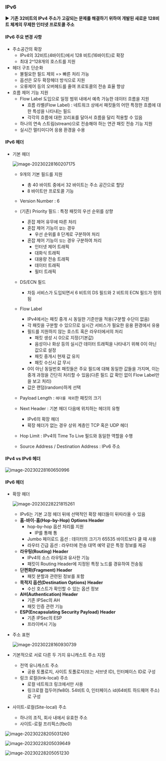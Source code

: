 ### IPv6 

▶️ **기존 32비트의 IPv4 주소가 고갈되는 문제를 해결하기 위하여 개발된 새로운 128비트 체계의 무제한 인터넷 프로토콜 주소**



#### IPv6 주요 변경 사항

- 주소공간의 확장
  - IPv4의 32비트(4바이트)에서 128 비트(16바이트)로 확장
  - 최대 2^128개의 호스트를 지원
- 헤더 구조 단순화
  - 불필요한 필드 제외 => 빠른 처리 가능
  - 옵션은 모두 확장헤더 방식으로 지원
  - 오류제어 등의 오버헤드를 줄여 프로토콜의 전송 효율 향상
- 흐름 제어 기능 지원
  - Flow Label 도입으로 일정 범위 내에서 예측 가능한 데이터 흐름을 지원
    - 흐름 라벨(Flow Label) : 네트워크 상에서 패킷들의 어떤 특정한 흐름에 대한 특성을 나타내는 필드
    - 각각의 흐름에 대한 꼬리표를 달아서 흐름을 달리 적용할 수 있음
  - 하나의 연속 스트림(stream)으로 전송해야 하는 연관 패킷 전송 기능 지원
  - 실시간 멀티미디어 응용 환경을 수용



#### IPv6 헤더

- 기본 헤더

  ![image-20230228160207175](../../../../../../AppData/Roaming/Typora/typora-user-images/image-20230228160207175.png)

  - 9개의 기본 필드를 지원

    - 총 40 바이트 중에서 32 바이트는 주소 공간으로 할당
    - 8 바이트만 프로토콜 기능

  - Version Number : 6

  - (기존) Priority 필드 : 특정 패킷의 우선 순위를 상향

    - 혼잡 제어 유무에 따른 처리
    - 혼잡 제어 기능이 `없는` 경우
      - 우선 순위를 8 단계로 구분하여 처리
    - 혼잡 제어 기능이 `있는` 경우 구분하여 처리
      - 인터넷 제어 트래픽
      - 대화식 트래픽
      - 대용량 전송 트래픽
      - 데이터 트래픽
      - 필터 트래픽

  - DS/ECN 필드

    - 차등 서비스가 도입되면서 6 비트의 DS 필드와 2 비트의 ECN 필드가 정의됨

  - Flow Label

    - IPv4에서는 패킷 중개 시 동일한 기준만을 적용(구분할 수단이 없음)
    - 각 패킷을 구분할 수 있으므로 실시간 서비스가 필요한 응용 환경에서 유용
    - 필드를 지원하지 않는 호스트 혹은 라우터에서의 처리
      - 패킷 생성 시 0으로 지정(기본값)
      - 음성이나 화상 등의 실시간 데이터 트래픽을 나타내기 위해 0이 아닌 값으로 설정
      - 패킷 중개시 현재 값 유지
      - 패킷 수신시 값 무시
    - 0이 아닌 동일번호 패킷들은 주요 필드에 대해 동일한 값들을 가지며, 이는 중개 과정을 간단히 처리할 수 있음(다른 필드 값 확인 없이 Flow Label만을 보고 처리)
    - 값은 랜덤(random)하게 선택

  - Payload Length : `헤더를 제외`한 패킷의 크기

  - Next Header : 기본 헤더 다음에 위치하는 헤더의 유형

    - IPv6의 확장 헤더
    - 확장 헤더가 없는 경우 상위 계층인 TCP 혹은 UDP 헤더

  - Hop Limit : IPv4의 Time To Live 필드와 동일한 역할을 수행

  - Source Address / Destination Address : IPv6 주소

    


#### IPv4 vs IPv6 헤더

![image-20230228160650996](../../../../../../AppData/Roaming/Typora/typora-user-images/image-20230228160650996.png)



#### IPv6 헤더

- 확장 헤더

  ![image-20230228221815261](../../../../../../AppData/Roaming/Typora/typora-user-images/image-20230228221815261.png)

  - IPv6는 기본 고정 헤더 뒤에 선택적인 확장 헤더들이 뒤따라올 수 있음
  - **홉-바이-홉(Hop-by-Hop) Options Header**
    - hop-by-hop 옵션 처리를 지원
      - IP를 통해 통
    - Jumbo 페이로드 옵션 : 데이터의 크기가 65535 바이트보다 클 때 사용
    - 라우터 긴급 옵션 : 라우터에 전송 대역 예약 같은 특정 정보를 제공
  - **라우팅(Routing) Header**
    - IPv4의 소스 라우팅과 유사한 기능
    - 패킷이 Routing Header에 지정된 특정 노드를 경유하여 전송됨
  - **단편화(Fragment) Header**
    - 패킷 분할과 관련된 정보를 포함
  - **목적지 옵션(Destination Options) Header**
    - 수신 호스트가 확인할 수 있는 옵션 정보
  - **AH(Authentication) Header**
    - 기존 IPSec의 AH
    - 패킷 인증 관련 기능
  - **ESP(Encapsulating Security Payload) Header**
    - 기존 IPSec의 ESP
    - 프라이버시 기능

- 주소 표현

  ![image-20230228160930739](../../../../../../AppData/Roaming/Typora/typora-user-images/image-20230228160930739.png)



- 기본적으로 서로 다른 두 가지 유니캐스트 주소 지정
  - 전역 유니캐스트 주소
    - 공용 토폴로지, 사이트 토폴로지(또는 서브넷 ID), 인터페이스 ID로 구성
  - 링크 로컬(link-local) 주소
    - 로컬 네트워크 링크에서만 사용
    - 링크로컬 접두어(fe80). 54비트 0, 인터페이스 id(64비트 하드웨어 주소)로 구성
- 사이트-로컬(Site-local) 주소
  - 하나의 조직, 회사 내에서 유효한 주소
  - 사이트-로컬 프리픽스(fbc0)

![image-20230228205031260](../../../../../../AppData/Roaming/Typora/typora-user-images/image-20230228205031260.png)

![image-20230228205039649](../../../../../../AppData/Roaming/Typora/typora-user-images/image-20230228205039649.png)

![image-20230228205051230](../../../../../../AppData/Roaming/Typora/typora-user-images/image-20230228205051230.png)